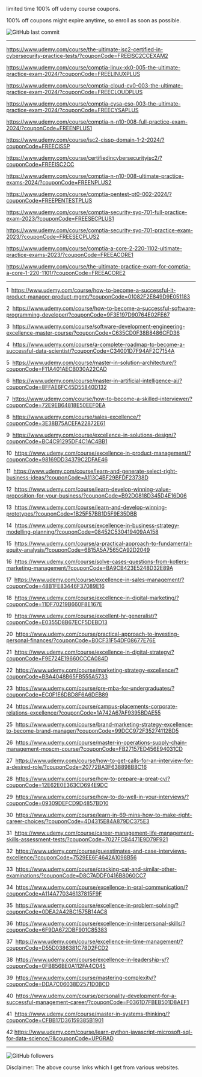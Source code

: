 

limited time 100% off udemy course coupons.

100% off coupons might expire anytime, so enroll as soon as possible.

![GitHub last commit](https://img.shields.io/github/last-commit/josepraveen/udemy) 

___________________________________________________

https://www.udemy.com/course/the-ultimate-isc2-certified-in-cybersecurity-practice-tests/?couponCode=FREEISC2CCEXAM2

https://www.udemy.com/course/comptia-linux-xk0-005-the-ultimate-practice-exam-2024/?couponCode=FREELINUXPLUS


https://www.udemy.com/course/comptia-cloud-cv0-003-the-ultimate-practice-exam-2024/?couponCode=FREECLOUDPLUS

https://www.udemy.com/course/comptia-cysa-cso-003-the-ultimate-practice-exam-2024/?couponCode=FREECYSAPLUS

https://www.udemy.com/course/comptia-n-n10-008-full-practice-exam-2024/?couponCode=FREENPLUS1

https://www.udemy.com/course/isc2-cissp-domain-1-2-2024/?couponCode=FREECISSP

https://www.udemy.com/course/certifiedincybersecurityisc2/?couponCode=FREEISC2CC


https://www.udemy.com/course/comptia-n-n10-008-ultimate-practice-exams-2024/?couponCode=FREENPLUS2

https://www.udemy.com/course/comptia-pentest-pt0-002-2024/?couponCode=FREEPENTESTPLUS

https://www.udemy.com/course/comptia-security-syo-701-full-practice-exam-2023/?couponCode=FREESECPLUS1

https://www.udemy.com/course/comptia-security-syo-701-practice-exam-2023/?couponCode=FREESECPLUS2

https://www.udemy.com/course/comptia-a-core-2-220-1102-ultimate-practice-exams-2023/?couponCode=FREEACORE1

https://www.udemy.com/course/the-ultimate-practice-exam-for-comptia-a-core-1-220-1101/?couponCode=FREEACORE2

______________________________________

1  https://www.udemy.com/course/how-to-become-a-successful-it-product-manager-product-mgmt/?couponCode=01082F2E849D9E051183

2  https://www.udemy.com/course/how-to-become-a-successful-software-programming-developer/?couponCode=9F3E197D90764E02FE67

3  https://www.udemy.com/course/software-development-engineering-excellence-master-course/?couponCode=C635CD0F38B8486CFD36

4  https://www.udemy.com/course/a-complete-roadmap-to-become-a-successful-data-scientist/?couponCode=C34001D7F94AF2C7154A

5  https://www.udemy.com/course/master-in-solution-architecture/?couponCode=F11A401AECB030A22CAD

6  https://www.udemy.com/course/master-in-artificial-intelligence-ai/?couponCode=8FFAE6FC45D55840D132

7  https://www.udemy.com/course/how-to-become-a-skilled-interviewer/?couponCode=72E9EB64818E50EEF0EA

8  https://www.udemy.com/course/sales-excellence/?couponCode=3E38B75ACEFA22872E61

9  https://www.udemy.com/course/excellence-in-solutions-design/?couponCode=BC4C91295DF4C1AC4BB1

10  https://www.udemy.com/course/excellence-in-product-management/?couponCode=98169DD34379C2DFAE46

11  https://www.udemy.com/course/learn-and-generate-select-right-business-ideas/?couponCode=A113C4BF29BFDF23738D

12  https://www.udemy.com/course/learn-develop-winning-value-proposition-for-your-business/?couponCode=B92D0818D345D4E16D06

13  https://www.udemy.com/course/learn-and-develop-winning-prototypes/?couponCode=1B25F57BB1D5F9E35DBB

14  https://www.udemy.com/course/excellence-in-business-strategy-modelling-planning/?couponCode=08452C530419409AA158

15  https://www.udemy.com/course/a-practical-approach-to-fundamental-equity-analysis/?couponCode=6B15A5A7565CA92D2049

16  https://www.udemy.com/course/solve-cases-questions-from-kotlers-marketing-management/?couponCode=BA9CB423E5248D32E89A

17  https://www.udemy.com/course/excellence-in-sales-management/?couponCode=48B1FE83446F37089E16

18  https://www.udemy.com/course/excellence-in-digital-marketing/?couponCode=11DF70219B660F8E167E

19  https://www.udemy.com/course/excellent-hr-generalist/?couponCode=E0355D8B67ECF5DEBD13

20  https://www.udemy.com/course/practical-approach-to-investing-personal-finances/?couponCode=B0CF31F54DF08677E76E

21  https://www.udemy.com/course/excellence-in-digital-strategy/?couponCode=F9E724E19660CCCA084D

22  https://www.udemy.com/course/marketing-strategy-excellence/?couponCode=BBA4048B65FB555A5733

23  https://www.udemy.com/course/pre-mba-for-undergraduates/?couponCode=EC0F1E6DBD8F6A6DEB89

24  https://www.udemy.com/course/campus-placements-corporate-relations-excellence/?couponCode=1A742A67AF9395BDAE55

25  https://www.udemy.com/course/brand-marketing-strategy-excellence-to-become-brand-manager/?couponCode=99DCC972F35274112BD5

26  https://www.udemy.com/course/master-in-operations-supply-chain-management-moscm-course/?couponCode=FB27157ED456E94031CD

27  https://www.udemy.com/course/how-to-get-calls-for-an-interview-for-a-desired-role/?couponCode=20772BA3F638898B8C16

28  https://www.udemy.com/course/how-to-prepare-a-great-cv/?couponCode=12E62E0E363CD694E9DC

29  https://www.udemy.com/course/how-to-do-well-in-your-interviews/?couponCode=09309DEFCD9D4857BD10

30  https://www.udemy.com/course/learn-in-69-mins-how-to-make-right-career-choices/?couponCode=4D4315E84A879DC375E3

31  https://www.udemy.com/course/career-management-life-management-skills-assessment-tests/?couponCode=7027FCB4471E9D79F921

32  https://www.udemy.com/course/guesstimates-and-case-interviews-excellence/?couponCode=7529EE6F4642A1098B56

33  https://www.udemy.com/course/cracking-cat-and-similar-other-examinations/?couponCode=D8C7ADDF0416B8060CC7

34  https://www.udemy.com/course/excellence-in-oral-communication/?couponCode=A114A770346137815F9F

35  https://www.udemy.com/course/excellence-in-problem-solving/?couponCode=0DEA2A42BC1575B14AC8

36  https://www.udemy.com/course/excellence-in-interpersonal-skills/?couponCode=6F9DA672DBF901C85383

37  https://www.udemy.com/course/excellence-in-time-management/?couponCode=D55D0386381C78D2FCD2

38  https://www.udemy.com/course/excellence-in-leadership-y/?couponCode=0FB856BE0A112FA4C045

39  https://www.udemy.com/course/mastering-complexity/?couponCode=DDA7C06038D2571D0BCD

40  https://www.udemy.com/course/personality-development-for-a-successful-management-career/?couponCode=F0361D7FBEB501D8AEF1

41  https://www.udemy.com/course/master-in-systems-thinking/?couponCode=CFBB17D36159385B1901

42 https://www.udemy.com/course/learn-python-javascript-microsoft-sql-for-data-science/?&couponCode=UPGRAD

_________________________________________________

<img alt="GitHub followers" src="https://img.shields.io/github/followers/josepraveen?style=social">


Disclaimer: The above course links which I get from various websites. 






